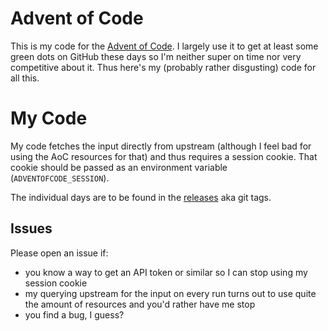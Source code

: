 # Advent of Code

This is my code for the [Advent of Code](https://adventofcode.com).
I largely use it to get at least some green dots on GitHub these days so I'm neither super on time nor very competitive about it.
Thus here's my (probably rather disgusting) code for all this.

# My Code

My code fetches the input directly from upstream (although I feel bad for using the AoC resources for that) and thus requires a session cookie.
That cookie should be passed as an environment variable (`ADVENTOFCODE_SESSION`).

The individual days are to be found in the [releases](https://github.com/benaryorg/adventofcode/releases) aka git tags.

## Issues

Please open an issue if:

- you know a way to get an API token or similar so I can stop using my session cookie
- my querying upstream for the input on every run turns out to use quite the amount of resources and you'd rather have me stop
- you find a bug, I guess?

